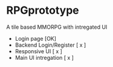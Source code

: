 # RPGprototype
A tile based MMORPG with intregated UI 

- Login page [OK]
- Backend Login/Register [ x ]
- Responsive UI [ x ]
- Main UI intregation [ x ]

